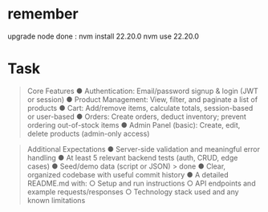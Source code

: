 # remember

upgrade node done :
nvm install 22.20.0
nvm use 22.20.0

# Task

> Core Features
> ● Authentication: Email/password signup & login (JWT or session)
> ● Product Management: View, filter, and paginate a list of products
> ● Cart: Add/remove items, calculate totals, session-based or user-based
> ● Orders: Create orders, deduct inventory; prevent ordering out-of-stock items
> ● Admin Panel (basic): Create, edit, delete products (admin-only access)

> Additional Expectations
> ● Server-side validation and meaningful error handling
> ● At least 5 relevant backend tests (auth, CRUD, edge cases)
> ● Seed/demo data (script or JSON) > done
> ● Clear, organized codebase with useful commit history
> ● A detailed README.md with:
> ○ Setup and run instructions
> ○ API endpoints and example requests/responses
> ○ Technology stack used and any known limitations
